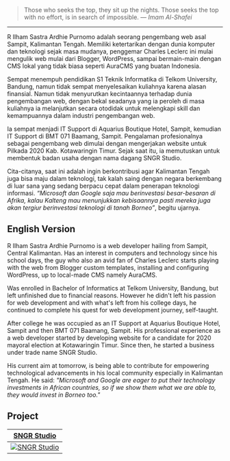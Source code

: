 > Those who seeks the top, they sit up the nights. Those seeks the top with no effort, is in search of impossible.
> &mdash; *Imam Al-Shafei*
---

R Ilham Sastra Ardhie Purnomo adalah seorang pengembang web asal Sampit, Kalimantan Tengah. Memiliki ketertarikan dengan dunia komputer dan teknologi sejak masa mudanya, penggemar Charles Leclerc ini mulai mengulik web mulai dari Blogger, WordPress, sampai bermain-main dengan CMS lokal yang tidak biasa seperti AuraCMS yang buatan Indonesia.

Sempat menempuh pendidikan S1 Teknik Informatika di Telkom University, Bandung, namun tidak sempat menyelesaikan kuliahnya karena alasan finansial. Namun tidak menyurutkan kecintaannya terhadap dunia pengembangan web, dengan bekal seadanya yang ia peroleh di masa kuliahnya ia melanjutkan secara otodidak untuk melengkapi skill dan kemampuannya dalam industri pengembangan web.

Ia sempat menjadi IT Support di Aquarius Boutique Hotel, Sampit, kemudian IT Support di BMT 071 Baamang, Sampit. Pengalaman profesionalnya sebagai pengembang web dimulai dengan mengerjakan website untuk Pilkada 2020 Kab. Kotawaringin Timur. Sejak saat itu, ia memutuskan untuk membentuk badan usaha dengan nama dagang SNGR Studio.

Cita-citanya, saat ini adalah ingin berkontribusi agar Kalimantan Tengah juga bisa maju dalam teknologi, tak kalah saing dengan negara berkembang di luar sana yang sedang berpacu cepat dalam penerapan teknologi informasi. *“Microsoft dan Google saja mau berinvestasi besar-besaran di Afrika, kalau Kalteng mau menunjukkan kebisaannya pasti mereka juga akan tergiur berinvestasi teknologi di tanah Borneo”*, begitu ujarnya.

## English Version

R Ilham Sastra Ardhie Purnomo is a web developer hailing from Sampit, Central Kalimantan. Has an interest in computers and technology since his school days, the guy who also an avid fan of Charles Leclerc starts playing with the web from Blogger custom templates, installing and configuring WordPress, up to local-made CMS namely AuraCMS.

Was enrolled in Bachelor of Informatics at Telkom University, Bandung, but left unfinished due to financial reasons. However he didn't left his passion for web development and with what's left from his college days, he continued to complete his quest for web development journey, self-taught.

After college he was occupied as an IT Support at Aquarius Boutique Hotel, Sampit and then BMT 071 Baamang, Sampit. His professional experience as a web developer started by developing website for a candidate for 2020 mayoral election at Kotawaringin Timur. Since then, he started a business under trade name SNGR Studio.

His current aim at tomorrow, is being able to contribute for empowering technological advancements in his local community especially in Kalimantan Tengah. He said: *"Microsoft and Google are eager to put their technology investments in African countries, so if we show them what we are able to, they would invest in Borneo too."*

## Project

| [SNGR Studio](https://sngr.studio) |
| --- |
| [![SNGR Studio](https://api.sngr.studio/image/https%3A%2F%2Fsngr.studio)](https://sngr.studio) |